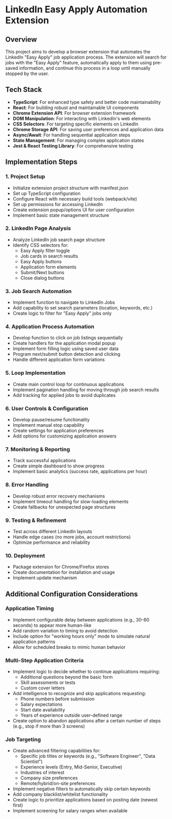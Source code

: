# LinkedIn Easy Apply Automation Extension

## Overview
This project aims to develop a browser extension that automates the LinkedIn "Easy Apply" job application process. The extension will search for jobs with the "Easy Apply" feature, automatically apply to them using pre-saved information, and continue this process in a loop until manually stopped by the user.

## Tech Stack
- **TypeScript**: For enhanced type safety and better code maintainability
- **React**: For building robust and maintainable UI components
- **Chrome Extension API**: For browser extension framework
- **DOM Manipulation**: For interacting with LinkedIn's web elements
- **CSS Selectors**: For targeting specific elements on LinkedIn
- **Chrome Storage API**: For saving user preferences and application data
- **Async/Await**: For handling sequential application steps
- **State Management**: For managing complex application states
- **Jest & React Testing Library**: For comprehensive testing

## Implementation Steps

### 1. Project Setup
- Initialize extension project structure with manifest.json
- Set up TypeScript configuration
- Configure React with necessary build tools (webpack/vite)
- Set up permissions for accessing LinkedIn
- Create extension popup/options UI for user configuration
- Implement basic state management structure

### 2. LinkedIn Page Analysis
- Analyze LinkedIn job search page structure
- Identify CSS selectors for:
  - Easy Apply filter toggle
  - Job cards in search results
  - Easy Apply buttons
  - Application form elements
  - Submit/Next buttons
  - Close dialog buttons

### 3. Job Search Automation
- Implement function to navigate to LinkedIn Jobs
- Add capability to set search parameters (location, keywords, etc.)
- Create logic to filter for "Easy Apply" jobs only

### 4. Application Process Automation
- Develop function to click on job listings sequentially
- Create handlers for the application modal popup
- Implement form filling logic using saved user data
- Program next/submit button detection and clicking
- Handle different application form variations

### 5. Loop Implementation
- Create main control loop for continuous applications
- Implement pagination handling for moving through job search results
- Add tracking for applied jobs to avoid duplicates

### 6. User Controls & Configuration
- Develop pause/resume functionality
- Implement manual stop capability
- Create settings for application preferences
- Add options for customizing application answers

### 7. Monitoring & Reporting
- Track successful applications
- Create simple dashboard to show progress
- Implement basic analytics (success rate, applications per hour)

### 8. Error Handling
- Develop robust error recovery mechanisms
- Implement timeout handling for slow-loading elements
- Create fallbacks for unexpected page structures

### 9. Testing & Refinement
- Test across different LinkedIn layouts
- Handle edge cases (no more jobs, account restrictions)
- Optimize performance and reliability

### 10. Deployment
- Package extension for Chrome/Firefox stores
- Create documentation for installation and usage
- Implement update mechanism

## Additional Configuration Considerations

### Application Timing
- Implement configurable delay between applications (e.g., 30-60 seconds) to appear more human-like
- Add random variation to timing to avoid detection
- Include option for "working hours only" mode to simulate natural application patterns
- Allow for scheduled breaks to mimic human behavior

### Multi-Step Application Criteria
- Implement logic to decide whether to continue applications requiring:
  - Additional questions beyond the basic form
  - Skill assessments or tests
  - Custom cover letters
- Add intelligence to recognize and skip applications requesting:
  - Phone numbers before submission
  - Salary expectations
  - Start date availability
  - Years of experience outside user-defined range
- Create option to abandon applications after a certain number of steps (e.g., stop if more than 3 screens)

### Job Targeting
- Create advanced filtering capabilities for:
  - Specific job titles or keywords (e.g., "Software Engineer", "Data Scientist")
  - Experience levels (Entry, Mid-Senior, Executive)
  - Industries of interest
  - Company size preferences
  - Remote/hybrid/on-site preferences
- Implement negative filters to automatically skip certain keywords
- Add company blacklist/whitelist functionality
- Create logic to prioritize applications based on posting date (newest first)
- Implement screening for salary ranges when available
